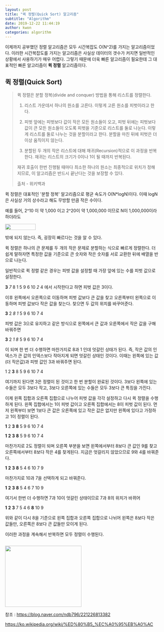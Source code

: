 ```yaml
---
layout: post
title: "퀵 정렬(Quick Sort) 알고리즘"
subtitle: "Algorithm"
date: 2019-12-22 11:44:19
author: kwon
categories: algorithm
---
```

이제까지 공부했던 정렬 알고리즘은 모두 시간복잡도 O(N^2)를 가지는 알고리즘이었다. 이러한 시간복잡도를 가지는 알고리즘은 사실상 데이터의 갯수가 커지면 일반적인 상황에서 사용하기가 매우 어렵다.  그렇기 때문에 더욱 빠른 알고리즘이 필요한데 그 대표적인 빠른 알고리즘이 **퀵 정렬** 알고리즘이다.

## 퀵 정렬(Quick Sort)
>퀵 정렬은 분할 정복(divide and conquer) 방법을 통해 리스트를 정렬한다.
>
>1. 리스트 가운데서 하나의 원소를 고른다. 이렇게 고른 원소를 피벗이라고 한다.
>
>2. 피벗 앞에는 피벗보다 값이 작은 모든 원소들이 오고, 피벗 뒤에는 피벗보다 값이 큰 모든 원소들이 오도록 피벗을 기준으로 리스트를 둘로 나눈다. 이렇게 리스트를 둘로 나누는 것을 분할이라고 한다. 분할을 마친 뒤에 피벗은 더 이상 움직이지 않는다.
>
>3. 분할된 두 개의 작은 리스트에 대해 재귀(Recursion)적으로 이 과정을 반복한다. 재귀는 리스트의 크기가 0이나 1이 될 때까지 반복된다.
>
>재귀 호출이 한번 진행될 때마다 최소한 하나의 원소는 최종적으로 위치가 정해지므로, 이 알고리즘은 반드시 끝난다는 것을 보장할 수 있다.
>
>출처 - 위키백과

퀵 정렬은 대표적인 '분할 정복' 알고리즘으로 평균 속도가 O(N*logN)이다. 이때 logN은 사실상 거의 상수라고 해도 무방할 만큼 작은 수이다.

예를 들어, 2^10 이 약 1,000 이고 2^20이 약 1,000,000 이므로 N이 1,000,000이라 하더라도
<div style="width: 100px; height: 20px;">
    <img src="http://chart.apis.google.com/chart?cht=tx&chl=log_2N = 20"style="width: 100px
    ; height: 20px;" />
</div>

밖에 되지 않는다. 즉, 굉장히 빠르다는 것을 알 수 있다.

퀵 정렬은 하나의 큰 문제를 두 개의 작은 문제로 분할하는 식으로 빠르게 정렬한다. 더 쉽게 말하자면 특정한 값을 기준으로 큰 숫자와 작은 숫자를 서로 교환한 뒤에 배열을 반으로 나눈다.

일반적으로 퀵 정렬 같은 경우는 피벗 값을 설정할 때 가장 앞에 있는 수를 피벗 값으로 설정한다.

**3** *7* 8 1 5 9 6 10 *2* 4 에서 시작한다고 하면 피벗 값은 3이다.

이후 왼쪽에서 오른쪽으로 이동하며 피벗 값보다 큰 값을 찾고 오른쪽부터 왼쪽으로 이동하며 피벗 값보다 작은 값을 찾는다. 찾으면 두 값의 위치를 바꾸어준다.

**3** 2 *8 1* 5 9 6 10 7 4

피벗 값은 3으로 유지하고 같은 방식으로 왼쪽에서 큰 값과 오른쪽에서 작은 값을 구해 바꿔주면

**3** 2 *1 8* 5 9 6 10 7 4

이 되며 한 번 더 수행하면 마찬가지로 8과 1 인데 엇갈린 상태가 된다. 즉, 작은 값의 인덱스가 큰 값의 인덱스보다 작아지게 되면 엇갈린 상태인 것이다. 이때는 왼쪽에 있는 값(더 작은값)과 피벗 값인 3과 바꿔주면 된다.

1 2 **3** 8 5 9 6 10 7 4

여기까지 된다면 3은 정렬이 된 것이고 한 번 분할이 완료된 것이다. 3보다 왼쪽에 있는 수들은 모두 3보다 작고, 3보다 오른쪽에 있는 수들은 모두 3보다 큰 특징을 가진다.

이제 왼쪽 집합과 오른쪽 집합으로 나누어 피벗 값을 각각 설정하고 다시 퀵 정렬을 수행하게 된다. 왼쪽 집합에서는 1이 피벗 값이고 오른쪽 집합에서는 8이 피벗 값이 된다. 먼저 왼쪽부터 보면 1보다 큰 값은 오른쪽에 있고 작은 값은 없지만 왼쪽에 있다고 가정하고 1이 정렬이 된다.

**1** 2 **3** __8__ 5 9 6 10 7 4

**1** **2** **3** __8__ 5 9 6 10 7 4

마찬가지로 2도 정렬이 되며 오른쪽 부분을 보면 왼쪽에서부터 8보다 큰 값인 9를 찾고 오른쪽에서부터 8보다 작은 4를 찾게된다. 지금은 엇갈리지 않았으므로 9와 4를 바꿔준다.

**1** **2** **3** __8__ 5 4 6 10 7 9

마찬가지로 10과 7을 선택하게 되고 바꿔준다.

**1** **2** **3** __8__ 5 4 6 7 10 9

여기서 한번 더 수행하면 7과 10이 엇갈린 상태이므로 7과 8의 위치가 바뀌어

**1** **2** **3** 7 5 4 6 __8__ 10 9

위와 같이 다시 8을 기준으로 왼쪽 집합과 오른쪽 집합으로 나뉘어 왼쪽은 8보다 작은 값들만, 오른쪽은 8보다 큰 값들만 모이게 된다.

이러한 과정을 계속해서 반복하면 모두 정렬이 수행된다.

```C++


```

<div style="width: 250px; height: 200px;">
    <img src="https://kyu9341.github.io/assets/quicksort.png" style="width: 250px
    ; height: 200px;">
</div>



참조 : <https://blog.naver.com/ndb796/221226813382>

<https://ko.wikipedia.org/wiki/%ED%80%B5_%EC%A0%95%EB%A0%AC>
